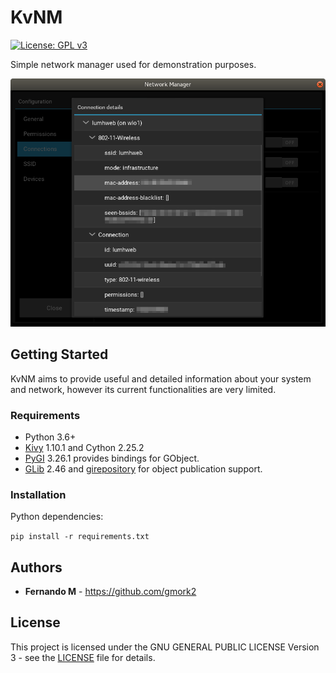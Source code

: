 # KvNM

[![License: GPL v3](https://img.shields.io/badge/License-GPLv3-blue.svg)](https://www.gnu.org/licenses/gpl-3.0)

Simple network manager used for demonstration purposes.

![photo](images/kvnm.png)

## Getting Started
KvNM aims to provide useful and detailed information about your system
and network, however its current functionalities are very limited.

### Requirements
* Python 3.6+
* [Kivy](https://kivy.org/docs/gettingstarted/installation.html)
1.10.1 and Cython 2.25.2
* [PyGI](https://pygobject.readthedocs.io/) 3.26.1 provides bindings
for GObject.
* [GLib](https://developer.gnome.org/glib/) 2.46 and
[girepository](https://wiki.gnome.org/Projects/GObjectIntrospection)
for object publication support.

### Installation
Python dependencies:

`pip install -r requirements.txt`

## Authors

* **Fernando M** - https://github.com/gmork2

## License
This project is licensed under the GNU GENERAL PUBLIC LICENSE
Version 3 - see the [LICENSE](LICENSE) file for details.

